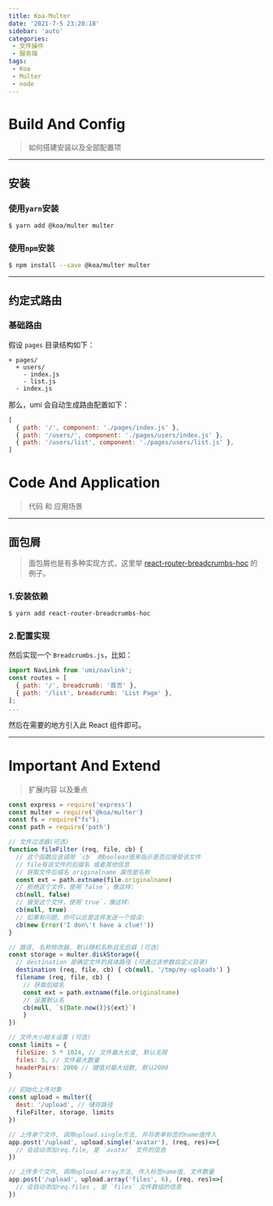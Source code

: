 ```yaml
---
title: Koa-Multer
date: '2021-7-5 23:20:18'
sidebar: 'auto'
categories:
 - 文件操作
 - 服务端
tags:
 - Koa
 - Multer
 - node
---
```


# Build And Config

> 如何搭建安装以及全部配置项

---

## 安装

### 使用`yarn`安装

```bash
$ yarn add @koa/multer multer
```

### 使用`npm`安装

```bash
$ npm install --save @koa/multer multer
```



---

## 约定式路由

### 基础路由

假设 `pages` 目录结构如下：

```text
+ pages/
  + users/
    - index.js
    - list.js
  - index.js
```

那么，umi 会自动生成路由配置如下：

```js
[
  { path: '/', component: './pages/index.js' },
  { path: '/users/', component: './pages/users/index.js' },
  { path: '/users/list', component: './pages/users/list.js' },
]
```

# Code And Application

> 代码 和 应用场景

---

## 面包屑

>  面包屑也是有多种实现方式，这里举 [react-router-breadcrumbs-hoc](https://github.com/icd2k3/react-router-breadcrumbs-hoc) 的例子。

### 1.安装依赖

```bash
$ yarn add react-router-breadcrumbs-hoc
```

### 2.配置实现

然后实现一个 `Breadcrumbs.js`，比如：

```js
import NavLink from 'umi/navlink';
const routes = [
  { path: '/', breadcrumb: '首页' },
  { path: '/list', breadcrumb: 'List Page' },
];
...
```

然后在需要的地方引入此 React 组件即可。

---

# Important And Extend

> 扩展内容 以及重点

```js
const express = require('express')
const multer = require('@koa/multer')
const fs = require("fs");
const path = require('path')

// 文件过滤器(可选)
function fileFilter (req, file, cb) { 
  // 这个函数应该调用 `cb` 用boolean值来指示是否应接受该文件
  // file有该文件的后缀名 或者其他信息
  // 获取文件后缀名 originalname 属性是名称
  const ext = path.extname(file.originalname)
  // 拒绝这个文件，使用`false`，像这样:
  cb(null, false)
  // 接受这个文件，使用`true`，像这样:
  cb(null, true)
  // 如果有问题，你可以总是这样发送一个错误:
  cb(new Error('I don\'t have a clue!'))
}

// 路径, 名称修改器, 默认随机名称且无后缀 (可选)
const storage = multer.diskStorage({
  // destination 是确定文件的具体路径 (可通过该参数自定义目录)
  destination (req, file, cb) { cb(null, '/tmp/my-uploads') }
  filename (req, file, cb) {
  	// 获取后缀名
  	const ext = path.extname(file.originalname)
    // 设置默认名 
    cb(null, `${Date.now()}${ext}`)
	}
})

// 文件大小相关设置 (可选)
const limits = { 
  fileSize: 5 * 1024, // 文件最大长度, 默认无限	
  files: 5, // 文件最大数量
  headerPairs: 2000 // 键值对最大组数, 默认2000
}

// 初始化上传对象
const upload = multer({
  dest: '/upload', // 储存路径
  fileFilter, storage, limits
})

// 上传单个文件, 调用upload.single方法, 并将表单标签的name值传入
app.post('/upload', upload.single('avatar'), (req, res)=>{
  // 会自动添加req.file, 是 `avatar` 文件的信息
})

// 上传多个文件, 调用upload.array方法, 传入标签name值, 文件数量
app.post('/upload', upload.array('files', 6), (req, res)=>{
  // 会自动添加req.files , 是 `files` 文件数组的信息
})
```





